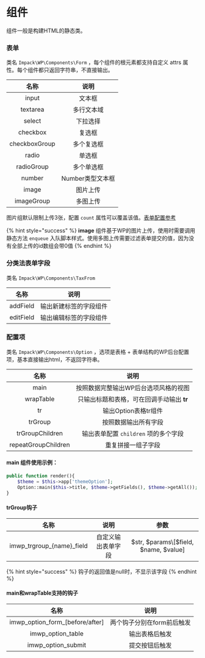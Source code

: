 # 组件

组件一般是构建HTML的静态类。

### 表单

类名 `Impack\WP\Components\Form` ，每个组件的根元素都支持自定义 attrs 属性。每个组件都只返回字符串，不直接输出。

|       名称      |      说明     |
| :-----------: | :---------: |
|     input     |     文本框     |
|    textarea   |    多行文本域    |
|     select    |     下拉选择    |
|    checkbox   |     复选框     |
| checkboxGroup |    多个复选框    |
|     radio     |     单选框     |
|   radioGroup  |    多个单选框    |
|     number    | Number类型文本框 |
|     image     |     图片上传    |
|   imageGroup  |     多图上传    |

图片组默认限制上传3张，配置 `count` 属性可以覆盖该值。[表单配置参考](../cai-dan-ye-mian.md#biao-dan-pei-zhi)

{% hint style="success" %}
**image** 组件基于WP的图片上传，使用时需要调用静态方法 `enqueue` 入队脚本样式。使用多图上传需要过滤表单提交的值，因为没有全部上传的id数组会带0值
{% endhint %}

### 分类法表单字段

类名 `Impack\WP\Components\TaxFrom`

|     名称    |      说明     |
| :-------: | :---------: |
|  addField | 输出新建标签的字段组件 |
| editField | 输出编辑标签的字段组件 |

### 配置项

类名 `Impack\WP\Components\Option` ，选项是表格 + 表单结构的WP后台配置项，基本直接输出html，不返回字符串。

|          名称         |            说明            |
| :-----------------: | :----------------------: |
|         main        |    按照数据完整输出WP后台选项风格的视图   |
|      wrapTable      | 只输出标题和表格，可在回调手动输出 **tr** |
|          tr         |      输出Option表格tr组件      |
|       trGroup       |        按照数据输出所有字段        |
|   trGroupChildren   | 输出表单配置 `children` 项的多个字段 |
| repeatGroupChildren |         重复拼接一组子字段        |

#### **main** 组件使用示例：

```php
public function render(){
    $theme = $this->app['themeOption'];
    Option::main($this->title, $theme->getFields(), $theme->getAll());
}
```

#### trGroup钩子

|              名称              |     说明    |                   参数                  |
| :--------------------------: | :-------: | :-----------------------------------: |
| imwp\_trgroup\_{name}\_field | 自定义输出表单字段 | $str, $params\[$field, $name, $value] |

{% hint style="success" %}
钩子的返回值是null时，不显示该字段
{% endhint %}

#### main和wrapTable支持的钩子

|                  名称                 |        说明       |
| :---------------------------------: | :-------------: |
| imwp\_option\_form\_\[before/after] | 两个钩子分别在form前后触发 |
|         imwp\_option\_table         |     输出表格后触发     |
|         imwp\_option\_submit        |     提交按钮后触发     |
